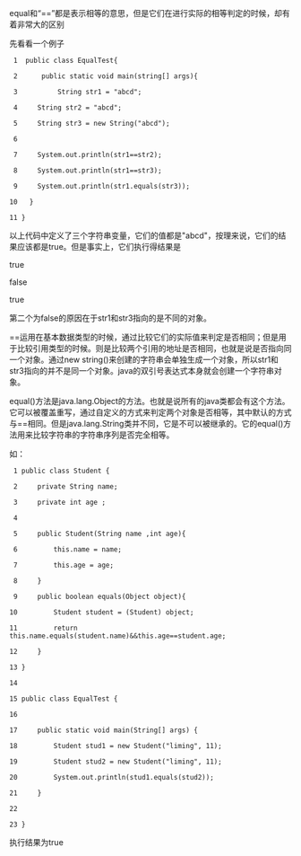 equal和“==”都是表示相等的意思，但是它们在进行实际的相等判定的时候，却有着非常大的区别

先看看一个例子

    
    
     1  public class EqualTest{
     2      public static void main(string[] args){
     3          String str1 = "abcd";
     4     String str2 = "abcd";
     5     String str3 = new String("abcd");
     6         
     7     System.out.println(str1==str2);    
     8     System.out.println(str1==str3);
     9     System.out.println(str1.equals(str3));
    10   }
    11 }

以上代码中定义了三个字符串变量，它们的值都是"abcd"，按理来说，它们的结果应该都是true。但是事实上，它们执行得结果是

true

false

true

第二个为false的原因在于str1和str3指向的是不同的对象。

==运用在基本数据类型的时候，通过比较它们的实际值来判定是否相同；但是用于比较引用类型的时候。则是比较两个引用的地址是否相同，也就是说是否指向同一个对象。通过new
string()来创建的字符串会单独生成一个对象，所以str1和str3指向的并不是同一个对象。java的双引号表达式本身就会创建一个字符串对象。

equal()方法是java.lang.Object的方法。也就是说所有的java类都会有这个方法。它可以被覆盖重写，通过自定义的方式来判定两个对象是否相等，其中默认的方式与==相同。但是java.lang.String类并不同，它是不可以被继承的。它的equal()方法用来比较字符串的字符串序列是否完全相等。

如：

    
    
     1 public class Student {
     2     private String name;
     3     private int age ;
     4     
     5     public Student(String name ,int age){
     6         this.name = name;
     7         this.age = age;
     8     }
     9     public boolean equals(Object object){
    10         Student student = (Student) object;
    11         return this.name.equals(student.name)&&this.age==student.age;
    12     }
    13 }
    14 
    15 public class EqualTest {
    16 
    17     public static void main(String[] args) {
    18         Student stud1 = new Student("liming", 11);
    19         Student stud2 = new Student("liming", 11);
    20         System.out.println(stud1.equals(stud2));
    21     }
    22 
    23 }

执行结果为true


